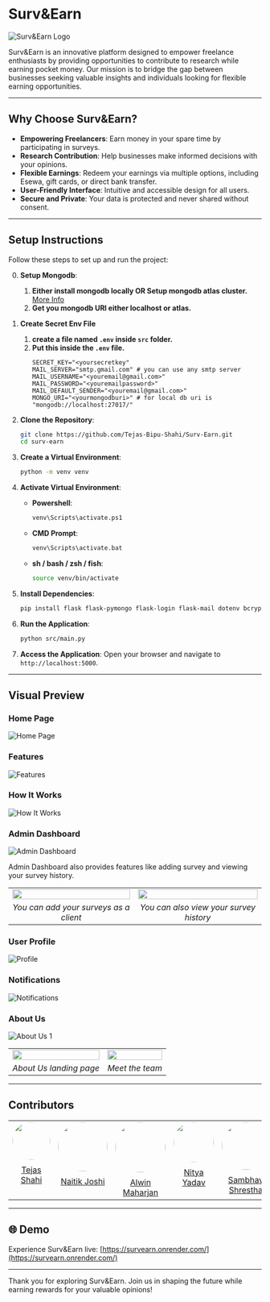 # Surv&Earn

![Surv&Earn Logo](assets/images/surv&earn.png)

Surv&Earn is an innovative platform designed to empower freelance enthusiasts by providing opportunities to contribute to research while
earning pocket money. Our mission is to bridge the gap between businesses seeking valuable insights and individuals looking for flexible
earning opportunities.

---

## Why Choose Surv&Earn?

- **Empowering Freelancers**: Earn money in your spare time by participating in surveys.
- **Research Contribution**: Help businesses make informed decisions with your opinions.
- **Flexible Earnings**: Redeem your earnings via multiple options, including Esewa, gift cards, or direct bank transfer.
- **User-Friendly Interface**: Intuitive and accessible design for all users.
- **Secure and Private**: Your data is protected and never shared without consent.

---

## Setup Instructions

Follow these steps to set up and run the project:

0. **Setup Mongodb**:
    1. **Either install mongodb locally OR Setup mongodb atlas cluster.** [More Info](https://mongodb.com)
    2. **Get you mongodb URI either localhost or atlas.**

1. **Create Secret Env File**
    1. **create a file named `.env` inside `src` folder.**
    2. **Put this inside the `.env` file.**
       ```
       SECRET_KEY="<yoursecretkey"
       MAIL_SERVER="smtp.gmail.com" # you can use any smtp server
       MAIL_USERNAME="<youremail@gmail.com>"
       MAIL_PASSWORD="<youremailpassword>"
       MAIL_DEFAULT_SENDER="<youremail@gmail.com>"
       MONGO_URI="<yourmongodburi>" # for local db uri is "mongodb://localhost:27017/" 
       ```

2. **Clone the Repository**:
   ```bash
   git clone https://github.com/Tejas-Bipu-Shahi/Surv-Earn.git
   cd surv-earn
   ```

3. **Create a Virtual Environment**:
   ```bash
   python -m venv venv
   ```

4. **Activate Virtual Environment**:
    - **Powershell**:
         ```bash
         venv\Scripts\activate.ps1
         ```
    - **CMD Prompt**:
        ```bash
        venv\Scripts\activate.bat
        ```
    - **sh / bash / zsh / fish**:
         ```bash
         source venv/bin/activate
         ```

5. **Install Dependencies**:
   ```bash 
   pip install flask flask-pymongo flask-login flask-mail dotenv bcrypt "pydantic[email]" icecream
   ```

6. **Run the Application**:
   ```bash
   python src/main.py
   ```

7. **Access the Application**:
   Open your browser and navigate to `http://localhost:5000`.

---

## Visual Preview

### Home Page

![Home Page](assets/images/index.png)

### Features

![Features](assets/images/features.png)

### How It Works

![How It Works](assets/images/how_it_works.png)

### Admin Dashboard

![Admin Dashboard](assets/images/admin_dashboard.png)

Admin Dashboard also provides features like adding survey and viewing your survey history.
<table>
  <tr>
    <td>
      <img src="assets/images/add_survey.png" width="100%"/>
    </td>
    <td>
      <img src="assets/images/your_surveys.png" width="100%"/>
    </td>
  </tr>
  <tr>
    <td align="center">
      <em>You can add your surveys as a client</em>
    </td>
    <td align="center">
      <em>You can also view your survey history</em>
    </td>
  </tr>
</table>

### User Profile

![Profile](assets/images/profile.png)

### Notifications

![Notifications](assets/images/notifications.png)

### About Us

![About Us 1](assets/images/about%20(1).png)

<table>
  <tr>
    <td>
      <img src="assets/images/about%20(1).png" width="100%"/>
    </td>
    <td>
      <img src="assets/images/about%20(2).png" width="100%"/>
    </td>
  </tr>
  <tr>
    <td align="center">
      <em>About Us landing page</em>
    </td>
    <td align="center">
      <em>Meet the team</em>
    </td>
  </tr>
</table>

---

## Contributors

<table style="width:100%; text-align:center;">
  <tr>
    <td style="vertical-align:top;">
      <img src="assets/images/tejas.jpg" width="75" style="border-radius:50%; margin-bottom:10px;"/>
      <br/>
      <a href="https://github.com/Tejas-Bipu-Shahi">Tejas Shahi</a>
    </td>
    <td style="vertical-align:top;">
      <img src="assets/images/naitik.jpg" width="98" style="border-radius:50%; margin-bottom:10px;"/>
      <br/>
      <a href="https://github.com/Nick-Zoc">Naitik Joshi</a>
    </td>
    <td style="vertical-align:top;">
      <img src="assets/images/Alwin.jpg" width="100" style="border-radius:50%; margin-bottom:10px;"/>
      <br/>
      <a href="https://github.com/Alwin-Kuri">Alwin Maharjan</a>
    </td>
    <td style="vertical-align:top;">
      <img src="assets/images/nitya.jpg" width="80" style="border-radius:50%; margin-bottom:10px;"/>
      <br/>
      <a href="https://github.com/nityayada">Nitya Yadav</a>
    </td>
    <td style="vertical-align:top;">
      <img src="assets/images/sambhav.jpg" width="95" style="border-radius:50%; margin-bottom:10px;"/>
      <br/>
      <a href="https://github.com/Sambhu69">Sambhav Shrestha</a>
    </td>
  </tr>
</table>

---

## 🌐 Demo

Experience Surv&Earn live: [https://survearn.onrender.com/](https://survearn.onrender.com/)

---

Thank you for exploring Surv&Earn. Join us in shaping the future while earning rewards for your valuable opinions!